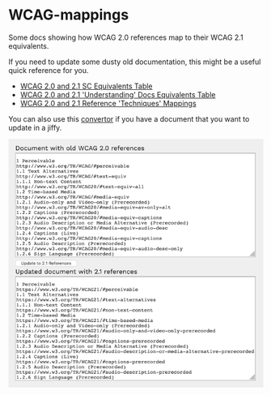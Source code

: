 # WCAG-mappings

Some docs showing how WCAG 2.0 references map to their WCAG 2.1 equivalents. 

If you need to update some dusty old documentation, this might be a useful quick reference for you.

* [WCAG 2.0 and 2.1 SC Equivalents Table](wcag-2.0-and-2.1-SC-equivalents---table.html)
* [WCAG 2.0 and 2.1 'Understanding' Docs Equivalents Table](wcag-2.0-and-2.1-Understanding-equivalents---table.html)
* [WCAG 2.0 and 2.1 Reference 'Techniques' Mappings](wcag-2.0-and-2.1-techniques-equivalents---table.html)

You can also use this [convertor](convertor.html) if you have a document that you want to update in a jiffy.

![Convertor tool - change WCAG 2.0 refs to 2.1 with a click of a button](convertor.png)
